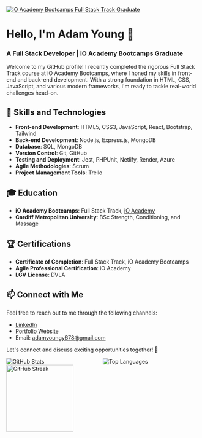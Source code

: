 [![iO Academy Bootcamps Full Stack Track Graduate](https://img.shields.io/badge/IO%20Academy-Bootcamps%20Graduate-brightgreen)](https://ioacademy.io/bootcamps)




# Hello, I'm Adam Young 👋
### A Full Stack Developer | iO Academy Bootcamps Graduate

Welcome to my GitHub profile! I recently completed the rigorous Full Stack Track course at iO Academy Bootcamps, where I honed my skills in front-end and back-end development. With a strong foundation in HTML, CSS, JavaScript, and various modern frameworks, I'm ready to tackle real-world challenges head-on.

## 🌟 Skills and Technologies

- **Front-end Development**: HTML5, CSS3, JavaScript, React, Bootstrap, Tailwind
- **Back-end Development**: Node.js, Express.js, MongoDB
- **Database**: SQL, MongoDB
- **Version Control**: Git, GitHub
- **Testing and Deployment**: Jest, PHPUnit, Netlify, Render, Azure
- **Agile Methodologies**: Scrum
- **Project Management Tools**: Trello

## 🎓 Education

- **iO Academy Bootcamps**: Full Stack Track, [iO Academy](https://ioacademy.io/bootcamps)
- **Cardiff Metropolitan University**: BSc Strength, Conditioning, and Massage

## 🏆 Certifications

- **Certificate of Completion**: Full Stack Track, iO Academy Bootcamps
- **Agile Professional Certification**: iO Academy
- **LGV License**: DVLA

## 📫 Connect with Me

Feel free to reach out to me through the following channels:

- [LinkedIn](https://www.linkedin.com/in/adam-young-684319203)
- [Portfolio Website](https://adamyoungdev.com)
- Email: adamyoungy678@gmail.com

Let's connect and discuss exciting opportunities together! 🚀

<div style="display: flex;">
  <div style="flex: 1;">
    <img src="https://github-readme-stats.vercel.app/api?username=youngy247&count_private=true&show_icons=true&theme=dark" alt="GitHub Stats" />
  </div>
  <div style="flex: 1;">
    <img src="https://github-readme-stats.vercel.app/api/top-langs/?username=youngy247&layout=compact&theme=dark" alt="Top Languages"  />
  </div>
</div>

<div style="width: 100%;">
  <img src="https://github-readme-streak-stats.herokuapp.com/?user=youngy247&theme=dark" alt="GitHub Streak" height="175" />
</div




